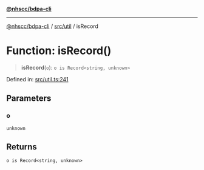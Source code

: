[**@nhscc/bdpa-cli**](../../../README.md)

***

[@nhscc/bdpa-cli](../../../README.md) / [src/util](../README.md) / isRecord

# Function: isRecord()

> **isRecord**(`o`): `o is Record<string, unknown>`

Defined in: [src/util.ts:241](https://github.com/nhscc/bdpa-cli/blob/c94db553ec39d857ac60551d2e8f859ed5e499b8/src/util.ts#L241)

## Parameters

### o

`unknown`

## Returns

`o is Record<string, unknown>`
